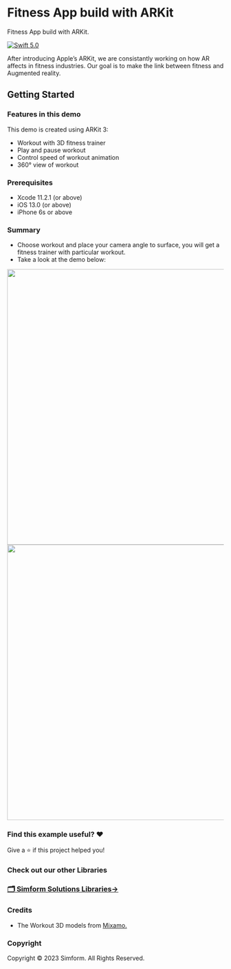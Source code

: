 # Fitness App build with ARKit
Fitness App build with ARKit.

[![Swift 5.0](https://img.shields.io/badge/Swift-5.0-orange.svg?style=flat)](https://swift.org)

After introducing Apple’s ARKit, we are consistantly working on how AR affects in fitness industries. Our goal is to make the link between fitness and Augmented reality.

## Getting Started

### Features in this demo

This demo is created using ARKit 3:
- Workout with 3D fitness trainer
- Play and pause workout
- Control speed of workout animation
- 360° view of workout

### Prerequisites

- Xcode 11.2.1 (or above)
- iOS 13.0 (or above)
- iPhone 6s or above

### Summary

- Choose workout and place your camera angle to surface, you will get a fitness trainer with particular workout.
- Take a look at the demo below:

<img src="https://github.com/SimformSolutionsPvtLtd/Fitness-App-ARKit/assets/63225913/2e0083d0-7ffc-4d77-904f-016a4e1b55ae" height="640"> <img src="https://github.com/SimformSolutionsPvtLtd/Fitness-App-ARKit/assets/63225913/daa3cc20-a92e-4d20-a7a6-d07eeaed9b6e" height="640">

### Find this example useful? ❤️

Give a ⭐️ if this project helped you!

### Check out our other Libraries

<h3><a href="https://github.com/SimformSolutionsPvtLtd/Awesome-Mobile-Libraries"><u>🗂 Simform Solutions Libraries→</u></a></h3>

### Credits
- The Workout 3D models from [Mixamo.](https://www.mixamo.com/#/)

### Copyright

Copyright © 2023 Simform. All Rights Reserved.
